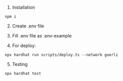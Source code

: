1. Installation
```shell
npm i
```

2. Create .env file

3. Fill .env file as .env-example

4. For deploy:
```shell
npx hardhat run scripts/deploy.ts --network goerli  
```

5. Testing
```shell
npx hardhat test
```
